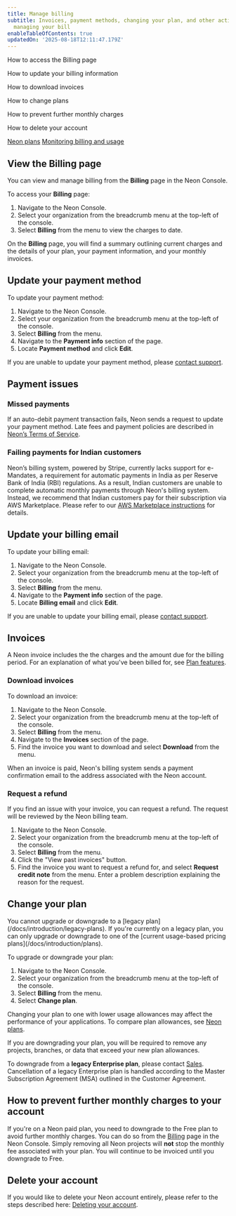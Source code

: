 ```yaml
---
title: Manage billing
subtitle: Invoices, payment methods, changing your plan, and other actions around
  managing your bill
enableTableOfContents: true
updatedOn: '2025-08-18T12:11:47.179Z'
---
```


<InfoBlock>
<DocsList title="What you will learn:">
<p>How to access the Billing page</p>
<p>How to update your billing information</p>
<p>How to download invoices</p>
<p>How to change plans</p>
<p>How to prevent further monthly charges</p>
<p>How to delete your account</p>
</DocsList>

<DocsList title="Related topics" theme="docs">
<a href="/docs/introduction/plans">Neon plans</a>
<a href="/docs/introduction/monitor-usage">Monitoring billing and usage</a>
</DocsList>
</InfoBlock>

## View the Billing page

You can view and manage billing from the **Billing** page in the Neon Console.

To access your **Billing** page:

1. Navigate to the Neon Console.
1. Select your organization from the breadcrumb menu at the top-left of the console.
1. Select **Billing** from the menu to view the charges to date.

On the **Billing** page, you will find a summary outlining current charges and the details of your plan, your payment information, and your monthly invoices.

## Update your payment method

To update your payment method:

1. Navigate to the Neon Console.
1. Select your organization from the breadcrumb menu at the top-left of the console.
1. Select **Billing** from the menu.
1. Navigate to the **Payment info** section of the page.
1. Locate **Payment method** and click **Edit**.

If you are unable to update your payment method, please [contact support](/docs/introduction/support).

## Payment issues

### Missed payments

If an auto-debit payment transaction fails, Neon sends a request to update your payment method. Late fees and payment policies are described in [Neon’s Terms of Service](/terms-of-service).

### Failing payments for Indian customers

Neon’s billing system, powered by Stripe, currently lacks support for e-Mandates, a requirement for automatic payments in India as per Reserve Bank of India (RBI) regulations. As a result, Indian customers are unable to complete automatic monthly payments through Neon's billing system. Instead, we recommend that Indian customers pay for their subscription via AWS Marketplace. Please refer to our [AWS Marketplace instructions](/docs/introduction/billing-aws-marketplace) for details.

## Update your billing email

To update your billing email:

1. Navigate to the Neon Console.
1. Select your organization from the breadcrumb menu at the top-left of the console.
1. Select **Billing** from the menu.
1. Navigate to the **Payment info** section of the page.
1. Locate **Billing email** and click **Edit**.

If you are unable to update your billing email, please [contact support](/docs/introduction/support).

## Invoices

A Neon invoice includes the the charges and the amount due for the billing period. For an explanation of what you've been billed for, see [Plan features](/docs/introduction/plans#plan-features).

### Download invoices

To download an invoice:

1. Navigate to the Neon Console.
1. Select your organization from the breadcrumb menu at the top-left of the console.
1. Select **Billing** from the menu.
1. Navigate to the **Invoices** section of the page.
1. Find the invoice you want to download and select **Download** from the menu.

<Admonition type="note">
When an invoice is paid, Neon's billing system sends a payment confirmation email to the address associated with the Neon account.
</Admonition>

### Request a refund

If you find an issue with your invoice, you can request a refund. The request will be reviewed by the Neon billing team.

1. Navigate to the Neon Console.
1. Select your organization from the breadcrumb menu at the top-left of the console.
1. Select **Billing** from the menu.
1. Click the "View past invoices" button.
1. Find the invoice you want to request a refund for, and select **Request credit note** from the menu. Enter a problem description explaining the reason for the request.

## Change your plan

<Admonition type="important">
You cannot upgrade or downgrade to a [legacy plan](/docs/introduction/legacy-plans). If you're currently on a legacy plan, you can only upgrade or downgrade to one of the [current usage-based pricing plans](/docs/introduction/plans).
</Admonition>

To upgrade or downgrade your plan:

1. Navigate to the Neon Console.
1. Select your organization from the breadcrumb menu at the top-left of the console.
1. Select **Billing** from the menu.
1. Select **Change plan**.

Changing your plan to one with lower usage allowances may affect the performance of your applications. To compare plan allowances, see [Neon plans](/docs/introduction/plans#neon-plans).

If you are downgrading your plan, you will be required to remove any projects, branches, or data that exceed your new plan allowances.

To downgrade from a **legacy Enterprise plan**, please contact [Sales](/contact-sales). Cancellation of a legacy Enterprise plan is handled according to the Master Subscription Agreement (MSA) outlined in the Customer Agreement.

## How to prevent further monthly charges to your account

If you're on a Neon paid plan, you need to downgrade to the Free plan to avoid further monthly charges. You can do so from the [Billing](https://console.neon.tech/app/billing#change_plan) page in the Neon Console. Simply removing all Neon projects will **not** stop the monthly fee associated with your plan. You will continue to be invoiced until you downgrade to Free.

## Delete your account

If you would like to delete your Neon account entirely, please refer to the steps described here: [Deleting your account](/docs/manage/accounts#deleting-your-account).

<NeedHelp/>
